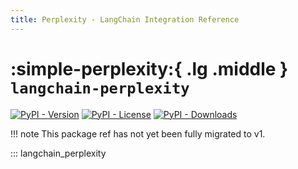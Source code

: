 ```yaml
---
title: Perplexity - LangChain Integration Reference
---
```


# :simple-perplexity:{ .lg .middle } `langchain-perplexity`

[![PyPI - Version](https://img.shields.io/pypi/v/langchain-perplexity?label=%20)](https://pypi.org/project/langchain-perplexity/#history)
[![PyPI - License](https://img.shields.io/pypi/l/langchain-perplexity)](https://opensource.org/licenses/MIT)
[![PyPI - Downloads](https://img.shields.io/pepy/dt/langchain-perplexity)](https://pypistats.org/packages/langchain-perplexity)

!!! note
    This package ref has not yet been fully migrated to v1.

::: langchain_perplexity
